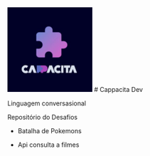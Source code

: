 <img src = Cappacita.png>
# Cappacita Dev

Linguagem conversasional

Repositório do Desafios

- Batalha de Pokemons 

- Api consulta a filmes
